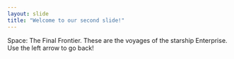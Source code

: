 ```yaml
---
layout: slide
title: "Welcome to our second slide!"
---
```

Space: The Final Frontier. These are the voyages of the starship Enterprise.
Use the left arrow to go back!
